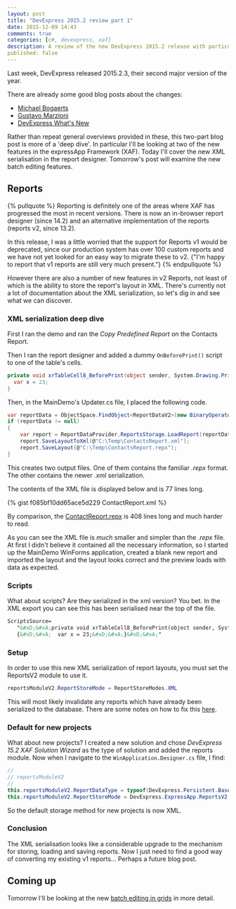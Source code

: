 ```yaml
---
layout: post
title: "DevExpress 2015.2 review part 1"
date: 2015-12-09 14:43
comments: true
categories: [c#, devexpress, xaf]
description: A review of the new DevExpress 2015.2 release with particular focus on the XAF ASP.NET report designer.
published: false
---
```

Last week, DevExpress released 2015.2.3, their second major version of the year.

There are already some good blog posts about the changes:

- [Michael Bogaerts](http://www.codeproject.com/Tips/1060260/Whats-New-for-XAF)
- [Gustavo Marzioni](http://vimarx.com/blog/92/)
- [DevExpress What's New](https://www.devexpress.com/Subscriptions/New-2015.xml?product=xaf)

Rather than repeat general overviews provided in these, this two-part blog post is more of a 'deep dive'. In particular I'll be looking at two of the new features in the expressApp Framework (XAF).
Today I'll cover the new XML serialisation in the report designer. Tomorrow's post will examine the new batch editing features.

## Reports ##

{% pullquote %}
Reporting is definitely one of the areas where XAF has progressed the most in recent versions. There is now an in-browser report designer (since 14.2) and an alternative implementation of the reports (reports v2, since 13.2). 

In this release, I was a little worried that the support for Reports v1 would be deprecated, since our production system has over 100 custom reports and we have not yet looked for an easy way to migrate these to v2. {"I'm happy to report that v1 reports are still very much present."}
{% endpullquote %}

However there are also a number of new features in v2 Reports, not least of which is the ability to store the report's layout in XML. There's currently not a lot of documentation about the XML serialization, so let's dig in and see what we can discover.

### XML serialization deep dive ###
First I ran the demo and ran the _Copy Predefined Report_ on the Contacts Report.

Then I ran the report designer and added a dummy `OnBeforePrint()` script to one of the table's cells.

```c#
private void xrTableCell8_BeforePrint(object sender, System.Drawing.Printing.PrintEventArgs e) {
  var x = 23;
}
```

Then, in the MainDemo's Updater.cs file, I placed the following code.
```c#
var reportData = ObjectSpace.FindObject<ReportDataV2>(new BinaryOperator("DisplayName", "Contacts Report") & new BinaryOperator("IsPredefined", new OperandValue(false)));
if (reportData != null)
{
    var report = ReportDataProvider.ReportsStorage.LoadReport(reportData);
    report.SaveLayoutToXml(@"C:\Temp\ContactsReport.xml");
    report.SaveLayout(@"C:\Temp\ContactsReport.repx");
}
```

This creates two output files. One of them contains the familiar _.repx_ format. The other contains the newer _.xml_ serialization.

The contents of the XML file is displayed below and is 77 lines long.

{% gist f085bf10dd65ace5d229 ContactReport.xml %}

By comparison, the [ContactReport.repx](https://gist.github.com/shamp00/f085bf10dd65ace5d229#file-contactsreport-repx) is 408 lines long and much harder to read.

As you can see the XML file is *much* smaller and simpler than the _.repx_ file. At first I didn't believe it contained all the necessary information, so I started up the MainDemo WinForms application, created a blank new report and imported the layout and the layout looks correct and the preview loads with data as expected.

### Scripts ###

What about scripts? Are they serialized in the xml version? You bet. In the XML export you can see this has been serialised near the top of the file.

```xml
ScriptsSource=
   "&#xD;&#xA;private void xrTableCell8_BeforePrint(object sender, System.Drawing.Printing.PrintEventArgs e) 
   {&#xD;&#xA;  var x = 23;&#xD;&#xA;}&#xD;&#xA;"
```

### Setup ###

In order to use this new XML serialization of report layouts, you must set the ReportsV2 module to use it.

```c#
reportsModuleV2.ReportStoreMode = ReportStoreModes.XML
```

This will most likely invalidate any reports which have already been serialized to the database. There are some notes on how to fix this [here](https://www.devexpress.com/Support/Center/Question/Details/T275363).

### Default for new projects ###

What about new projects? I created a new solution and chose *DevExpress 15.2 XAF Solution Wizard* as the type of solution and added the reports module. Now when I navigate to the `WinApplication.Designer.cs` file, I find:

```c#
//
// reportsModuleV2
//
this.reportsModuleV2.ReportDataType = typeof(DevExpress.Persistent.BaseImpl.ReportDataV2);
this.reportsModuleV2.ReportStoreMode = DevExpress.ExpressApp.ReportsV2.ReportStoreModes.XML;
```

So the default storage method for new projects is now XML.

### Conclusion ###

The XML serialisation looks like a considerable upgrade to the mechanism for storing, loading and saving reports. Now I just need to find a good way of converting my existing v1 reports... Perhaps a future blog post.

## Coming up ##

Tomorrow I'll be looking at the new [batch editing in grids]() in more detail.



